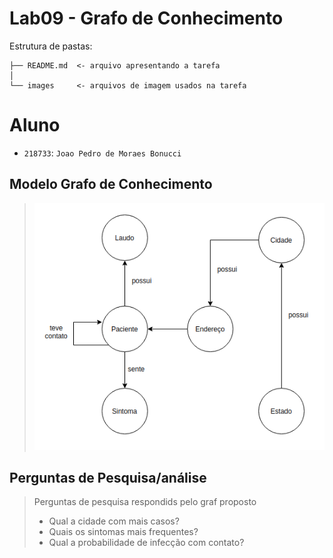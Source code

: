 # Lab09 - Grafo de Conhecimento

Estrutura de pastas:

~~~
├── README.md  <- arquivo apresentando a tarefa
│
└── images     <- arquivos de imagem usados na tarefa
~~~

# Aluno
* `218733`: `Joao Pedro de Moraes Bonucci`

## Modelo Grafo de Conhecimento
> ![graph](images/graph.png)

## Perguntas de Pesquisa/análise

> Perguntas de pesquisa respondids pelo graf proposto
> * Qual a cidade com mais casos?
> * Quais os sintomas mais frequentes?
> * Qual a probabilidade de infecção com contato?
